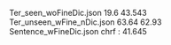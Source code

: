 Ter_seen_woFineDic.json 19.6 43.543  
Ter_unseen_wFine_nDic.json 63.64 62.93  
Sentence_wFineDic.json chrf :  41.645
